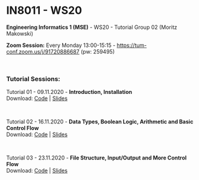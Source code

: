 # IN8011 - WS20

**Engineering Informatics 1 (MSE)** - WS20 - Tutorial Group 02 (Moritz Makowski)

**Zoom Session:** Every Monday 13:00-15:15 - https://tum-conf.zoom.us/j/91720886687 (pw: 259495)

<br/>

### Tutorial Sessions:

Tutorial 01 - 09.11.2020 - **Introduction, Installation** <br/>
Download:
[Code](https://gitlab.lrz.de/dostuffthatmatters/IN8011-WS20/-/archive/main/IN8011-WS20-main.zip?path=tutorial-01) |
[Slides](https://gitlab.lrz.de/dostuffthatmatters/IN8011-WS20/-/raw/main/slides/IN8011-T01-moritz-makowski.pdf?inline=false)

<br/>

Tutorial 02 - 16.11.2020 - **Data Types, Boolean Logic, Arithmetic and Basic Control Flow** <br/>
Download:
[Code](https://gitlab.lrz.de/dostuffthatmatters/IN8011-WS20/-/archive/main/IN8011-WS20-main.zip?path=tutorial-02) |
[Slides](https://gitlab.lrz.de/dostuffthatmatters/IN8011-WS20/-/raw/main/slides/IN8011-T02-moritz-makowski.pdf?inline=false)

<br/>

Tutorial 03 - 23.11.2020 - **File Structure, Input/Output and More Control Flow** <br/>
Download:
[Code](https://gitlab.lrz.de/dostuffthatmatters/IN8011-WS20/-/archive/main/IN8011-WS20-main.zip?path=tutorial-03) |
[Slides](https://gitlab.lrz.de/dostuffthatmatters/IN8011-WS20/-/raw/main/slides/IN8011-T03-moritz-makowski.pdf?inline=false)
